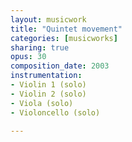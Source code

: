 ```yaml
---
layout: musicwork
title: "Quintet movement"
categories: [musicworks]
sharing: true
opus: 30
composition_date: 2003
instrumentation:
- Violin 1 (solo)
- Violin 2 (solo)
- Viola (solo)
- Violoncello (solo)

---
```

